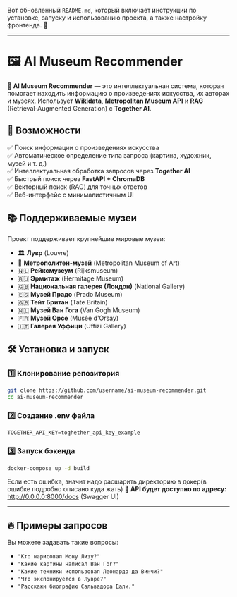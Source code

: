Вот обновленный `README.md`, который включает инструкции по установке, запуску и использованию проекта, а также настройку фронтенда. 🚀  

---

# 🖼️ AI Museum Recommender

🚀 **AI Museum Recommender** — это интеллектуальная система, которая помогает находить информацию о произведениях искусства, их авторах и музеях. Использует **Wikidata**, **Metropolitan Museum API** и **RAG** (Retrieval-Augmented Generation) с **Together AI**.

## 📌 Возможности
✅ Поиск информации о произведениях искусства  
✅ Автоматическое определение типа запроса (картина, художник, музей и т. д.)  
✅ Интеллектуальная обработка запросов через **Together AI**  
✅ Быстрый поиск через **FastAPI + ChromaDB**  
✅ Векторный поиск (RAG) для точных ответов  
✅ Веб-интерфейс с минималистичным UI  

## 📚 Поддерживаемые музеи
Проект поддерживает крупнейшие мировые музеи:
- 🏛 **Лувр** (Louvre)  
- 🗽 **Метрополитен-музей** (Metropolitan Museum of Art)  
- 🇳🇱 **Рейксмузеум** (Rijksmuseum)  
- 🇷🇺 **Эрмитаж** (Hermitage Museum)  
- 🇬🇧 **Национальная галерея (Лондон)** (National Gallery)  
- 🇪🇸 **Музей Прадо** (Prado Museum)  
- 🇬🇧 **Тейт Британ** (Tate Britain)  
- 🇳🇱 **Музей Ван Гога** (Van Gogh Museum)  
- 🇫🇷 **Музей Орсе** (Musée d'Orsay)  
- 🇮🇹 **Галерея Уффици** (Uffizi Gallery)  

## 🛠️ Установка и запуск

### 1️⃣ Клонирование репозитория
```sh
git clone https://github.com/username/ai-museum-recommender.git
cd ai-museum-recommender
```

### 2️⃣ Создание .env файла
```plaintext
TOGETHER_API_KEY=toghether_api_key_example
```

### 3️⃣ Запуск бэкенда
```sh
docker-compose up -d build
```
Если есть ошибка, значит надо расшарить директорию в докер(в ошибке подробно описано куда жать)
📌 **API будет доступно по адресу:**  
http://0.0.0.0:8000/docs (Swagger UI)

---

## 🔥 Примеры запросов
Вы можете задавать такие вопросы:
- `"Кто нарисовал Мону Лизу?"`
- `"Какие картины написал Ван Гог?"`
- `"Какие техники использовал Леонардо да Винчи?"`
- `"Что экспонируется в Лувре?"`
- `"Расскажи биографию Сальвадора Дали."`